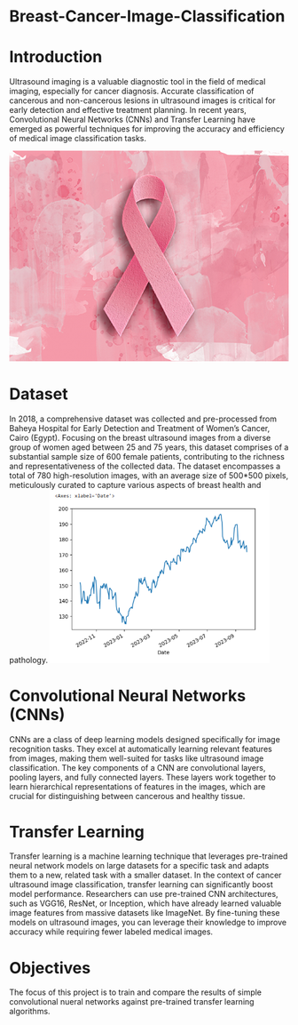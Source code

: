 # Breast-Cancer-Image-Classification
# Introduction
Ultrasound imaging is a valuable diagnostic tool in the field of medical imaging, especially for cancer diagnosis. Accurate classification of cancerous and non-cancerous lesions in ultrasound images is critical for early detection and effective treatment planning. In recent years, Convolutional Neural Networks (CNNs) and Transfer Learning have emerged as powerful techniques for improving the accuracy and efficiency of medical image classification tasks.


![purple Cancer](https://github.com/ruggedx220/Breast-Cancer-Image-Classification/blob/main/Cancer%20Images/purple-can.jpg
)

# Dataset
In 2018, a comprehensive dataset was collected and pre-processed from Baheya Hospital for Early Detection and Treatment of Women’s Cancer, Cairo (Egypt). Focusing on the breast ultrasound images from a diverse group of women aged between 25 and 75 years, this dataset comprises of a substantial sample size of 600 female patients, contributing to the richness and representativeness of the collected data. The dataset encompasses a total of 780 high-resolution images, with an average size of 500*500 pixels, meticulously curated to capture various aspects of breast health and pathology.
![ultra sound](https://github.com/ruggedx220/Time-Series-Analysis/blob/main/Screenshot%202023-09-29%20130455.png)
# Convolutional Neural Networks (CNNs)
CNNs are a class of deep learning models designed specifically for image recognition tasks. They excel at automatically learning relevant features from images, making them well-suited for tasks like ultrasound image classification. The key components of a CNN are convolutional layers, pooling layers, and fully connected layers. These layers work together to learn hierarchical representations of features in the images, which are crucial for distinguishing between cancerous and healthy tissue.
# Transfer Learning
Transfer learning is a machine learning technique that leverages pre-trained neural network models on large datasets for a specific task and adapts them to a new, related task with a smaller dataset. In the context of cancer ultrasound image classification, transfer learning can significantly boost model performance. Researchers can use pre-trained CNN architectures, such as VGG16, ResNet, or Inception, which have already learned valuable image features from massive datasets like ImageNet. By fine-tuning these models on ultrasound images, you can leverage their knowledge to improve accuracy while requiring fewer labeled medical images.
# Objectives
The focus of this project is to train and compare the results of simple convolutional nueral networks against pre-trained transfer learning algorithms. 
